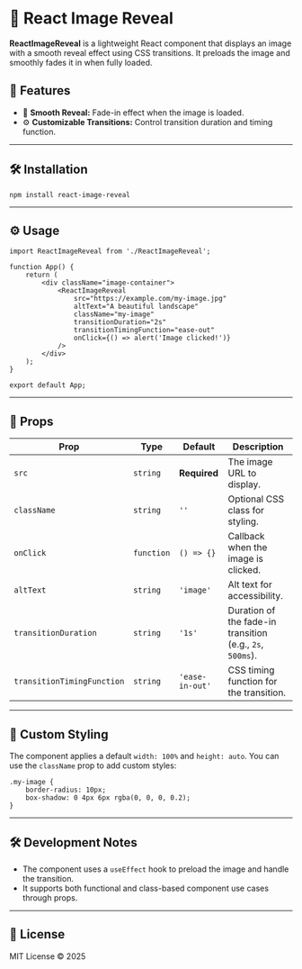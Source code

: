 # 📸 React Image Reveal

**ReactImageReveal** is a lightweight React component that displays an image with a smooth reveal effect using CSS transitions. It preloads the image and smoothly fades it in when fully loaded.

## 🚀 Features

- 🔄 **Smooth Reveal:** Fade-in effect when the image is loaded.  
- ⚙️ **Customizable Transitions:** Control transition duration and timing function.  

---

## 🛠️ Installation

    npm install react-image-reveal

---

## ⚙️ Usage

    import ReactImageReveal from './ReactImageReveal';

    function App() {
        return (
            <div className="image-container">
                <ReactImageReveal
                    src="https://example.com/my-image.jpg"
                    altText="A beautiful landscape"
                    className="my-image"
                    transitionDuration="2s"
                    transitionTimingFunction="ease-out"
                    onClick={() => alert('Image clicked!')}
                />
            </div>
        );
    }

    export default App;

---

## 🧩 Props

| Prop                       | Type       | Default         | Description                                               |
| -------------------------- | ---------- | --------------- | --------------------------------------------------------- |
| `src`                      | `string`   | **Required**    | The image URL to display.                                 |
| `className`                | `string`   | `''`            | Optional CSS class for styling.                           |
| `onClick`                  | `function` | `() => {}`      | Callback when the image is clicked.                       |
| `altText`                  | `string`   | `'image'`       | Alt text for accessibility.                               |
| `transitionDuration`       | `string`   | `'1s'`          | Duration of the fade-in transition (e.g., `2s`, `500ms`). |
| `transitionTimingFunction` | `string`   | `'ease-in-out'` | CSS timing function for the transition.                   |

---

## 🎨 Custom Styling

The component applies a default `width: 100%` and `height: auto`. You can use the `className` prop to add custom styles:

    .my-image {
        border-radius: 10px;
        box-shadow: 0 4px 6px rgba(0, 0, 0, 0.2);
    }

---

## 🛠️ Development Notes

- The component uses a `useEffect` hook to preload the image and handle the transition.  
- It supports both functional and class-based component use cases through props.  

---

## 📖 License

MIT License © 2025